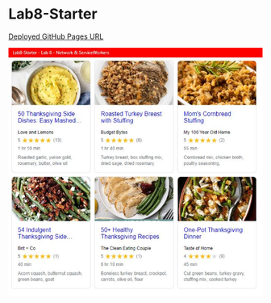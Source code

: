 # Lab8-Starter

[Deployed GitHub Pages URL](https://andrewphanguyen.github.io/Lab8-Starter/)


![image](pwa.png)
